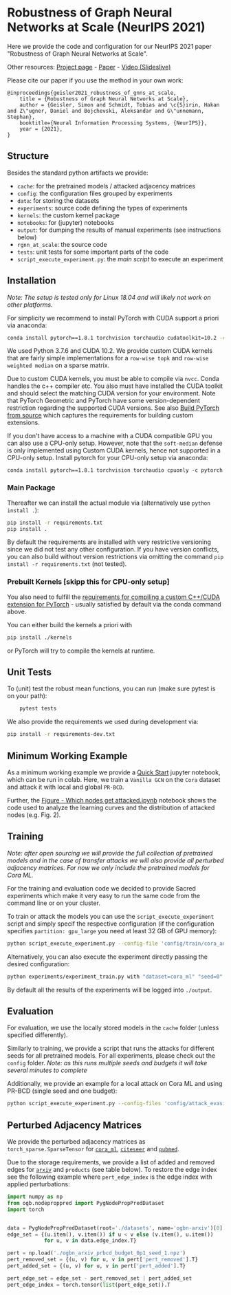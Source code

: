 # Robustness of Graph Neural Networks at Scale (NeurIPS 2021)

Here we provide the code and configuration for our NeurIPS 2021 paper "Robustness of Graph Neural Networks at Scale".

Other resources: [Project page](https://www.cs.cit.tum.de/daml/robustness-of-gnns-at-scale/) - [Paper](https://arxiv.org/pdf/2110.14038.pdf) - [Video (Slideslive)](https://slideslive.com/38967603/robustness-of-graph-neural-networks-at-scale?ref=search)

Please cite our paper if you use the method in your own work:

```
@inproceedings{geisler2021_robustness_of_gnns_at_scale,
    title = {Robustness of Graph Neural Networks at Scale},
    author = {Geisler, Simon and Schmidt, Tobias and \c{S}irin, Hakan and Z\"ugner, Daniel and Bojchevski, Aleksandar and G\"unnemann, Stephan},
    booktitle={Neural Information Processing Systems, {NeurIPS}},
    year = {2021},
}
```

## Structure

Besides the standard python artifacts we provide:

- `cache`: for the pretrained models / attacked adjacency matrices
- `config`: the configuration files grouped by experiments
- `data`: for storing the datasets
- `experiments`: source code defining the types of experiments
- `kernels`: the custom kernel package
- `notebooks`: for (jupyter) notebooks
- `output`: for dumping the results of manual experiments (see instructions below)
- `rgnn_at_scale`: the source code
- `tests`: unit tests for some important parts of the code
- `script_execute_experiment.py`: the _main script_ to execute an experiment

## Installation

_Note: The setup is tested only for Linux 18.04 and will likely not work on other platforms._

For simplicity we recommend to install PyTorch with CUDA support a priori via anaconda:

```bash
conda install pytorch==1.8.1 torchvision torchaudio cudatoolkit=10.2 -c pytorch
```

We used Python 3.7.6 and CUDA 10.2. We provide custom CUDA kernels that are fairly simple implementations for a `row-wise topk` and `row-wise weighted median` on a sparse matrix.

Due to custom CUDA kernels, you must be able to compile via `nvcc`. Conda handles the c++ compiler etc. You also must have installed the CUDA toolkit and should select the matching CUDA version for your environment. Note that PyTorch Geometric and PyTorch have some version-dependent restriction regarding the supported CUDA versions. See also [Build PyTorch from source](https://pytorch.org/get-started/locally/#mac-from-source) which captures the requirements for building custom extensions.

If you don't have access to a machine with a CUDA compatible GPU you can also use a CPU-only setup. However, note that the `soft-median` defense is only implemented using Custom CUDA kernels, hence not supported in a CPU-only setup.
Install pytorch for your CPU-only setup via anaconda:

```
conda install pytorch==1.8.1 torchvision torchaudio cpuonly -c pytorch
```

### Main Package

Thereafter we can install the actual module via (alternatively use `python install .`):

```bash
pip install -r requirements.txt
pip install .
```

By default the requirements are installed with very restrictive versioning since we did not test any other configuration. If you have version conflicts, you can also build without version restrictions via omitting the command `pip install -r requirements.txt` (not tested).

### Prebuilt Kernels [skipp this for CPU-only setup]

You also need to fulfill the [requirements for compiling a custom C++/CUDA extension for PyTorch](https://pytorch.org/tutorials/advanced/cpp_extension.html#using-your-extension) - usually satisfied by default via the conda command above.

You can either build the kernels a priori with

```bash
pip install ./kernels
```

or PyTorch will try to compile the kernels at runtime.

## Unit Tests

To (unit) test the robust mean functions, you can run (make sure pytest is on your path):

```bash
    pytest tests
```

We also provide the requirements we used during development via:

```bash
pip install -r requirements-dev.txt
```

## Minimum Working Example

As a minimum working example we provide a [Quick Start](notebooks/Quick_start_robustness_gnns_at_scale.ipynb) jupyter notebook, which can be run in colab. Here, we train a `Vanilla GCN` on the `Cora` dataset and attack it with local and global `PR-BCD`.

Further, the [Figure - Which nodes get attacked.ipynb](notebooks/Figure%20-%20Which%20nodes%20get%20attacked.ipynb) notebook shows the code used to analyze the learning curves and the distribution of attacked nodes (e.g. Fig. 2).

## Training

_Note: after open sourcing we will provide the full collection of pretrained models and in the case of transfer attacks we will also provide all perturbed adjacency matrices. For now we only include the pretrained models for Cora ML._

For the training and evaluation code we decided to provide Sacred experiments which make it very easy to run the same code from the command line or on your cluster.

To train or attack the models you can use the `script_execute_experiment` script and simply specif the respective configuration (if the configuration specifies `partition: gpu_large` you need at least 32 GB of GPU memory):

```bash
python script_execute_experiment.py --config-file 'config/train/cora_and_citeseer.yaml'
```

Alternatively, you can also execute the experiment directly passing the desired configuration:

```bash
python experiments/experiment_train.py with "dataset=cora_ml" "seed=0" "model_params={\"label\": \"Soft Median GDC (T=1.0)\", \"model\": \"RGNN\", \"do_cache_adj_prep\": True, \"n_filters\": 64, \"dropout\": 0.5, \"mean\": \"soft_median\", \"mean_kwargs\": {\"temperature\": 1.0}, \"svd_params\": None, \"jaccard_params\": None, \"gdc_params\": {\"alpha\": 0.15, \"k\": 64}}" "artifact_dir=cache" "binary_attr=False"  "make_undirected=True"
```

By default all the results of the experiments will be logged into `./output`.

## Evaluation

For evaluation, we use the locally stored models in the `cache` folder (unless specified differently).

Similarly to training, we provide a script that runs the attacks for different seeds for all pretrained models. For all experiments, please check out the `config` folder. _Note: as this runs multiple seeds and budgets it will take several minutes to complete_

Additionally, we provide an example for a local attack on Cora ML and using PR-BCD (single seed and one budget):

```bash
python script_execute_experiment.py --config-files 'config/attack_evasion_local_direct/EXAMPLE_cora_and_citeseer_localprbcd.yaml'
```

## Perturbed Adjacency Matrices

We provide the perturbed adjacency matrices as `torch_sparse.SparseTensor` for [`cora_ml`](https://www.cs.cit.tum.de/fileadmin/w00cfj/daml/rgnns_at_scale/cora_ml.zip), [`citeseer`](https://www.cs.cit.tum.de/fileadmin/w00cfj/daml/rgnns_at_scale/citeseer.zip) and [`pubmed`](https://www.cs.cit.tum.de/fileadmin/w00cfj/daml/rgnns_at_scale/pubmed.zip).

Due to the storage requirements, we provide a list of added and removed edges for [`arxiv`](https://www.cs.cit.tum.de/fileadmin/w00cfj/daml/rgnns_at_scale/ogbn_arxiv.zip) and `products` (see table below). To restore the edge index see the following example where `pert_edge_index` is the edge index with applied perturbations:

```python
import numpy as np
from ogb.nodeproppred import PygNodePropPredDataset
import torch


data = PygNodePropPredDataset(root='./datasets', name='ogbn-arxiv')[0]
edge_set = {(u.item(), v.item()) if u < v else (v.item(), u.item())
            for u, v in data.edge_index.T}

pert = np.load('./ogbn_arxiv_prbcd_budget_0p1_seed_1.npz')
pert_removed_set = {(u, v) for u, v in pert['pert_removed'].T}
pert_added_set = {(u, v) for u, v in pert['pert_added'].T}

pert_edge_set = edge_set - pert_removed_set | pert_added_set
pert_edge_index = torch.tensor(list(pert_edge_set)).T
```
